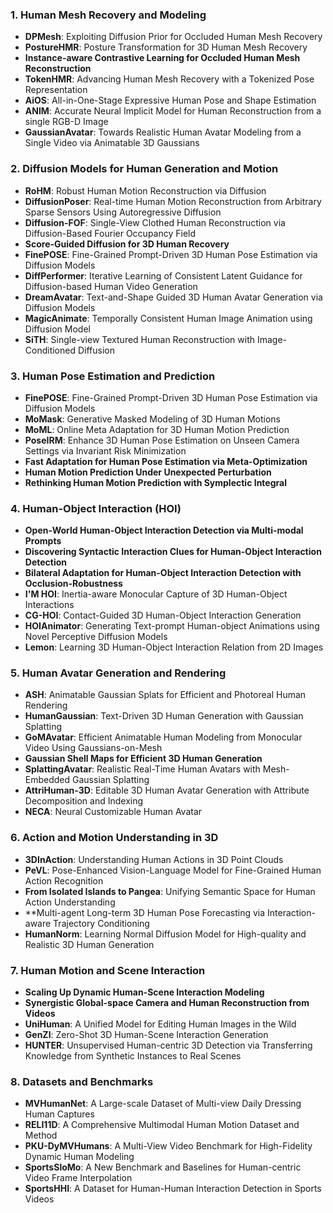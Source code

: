 
### 1. **Human Mesh Recovery and Modeling**
   - **DPMesh**: Exploiting Diffusion Prior for Occluded Human Mesh Recovery
   - **PostureHMR**: Posture Transformation for 3D Human Mesh Recovery
   - **Instance-aware Contrastive Learning for Occluded Human Mesh Reconstruction**
   - **TokenHMR**: Advancing Human Mesh Recovery with a Tokenized Pose Representation
   - **AiOS**: All-in-One-Stage Expressive Human Pose and Shape Estimation
   - **ANIM**: Accurate Neural Implicit Model for Human Reconstruction from a single RGB-D Image
   - **GaussianAvatar**: Towards Realistic Human Avatar Modeling from a Single Video via Animatable 3D Gaussians

### 2. **Diffusion Models for Human Generation and Motion**
   - **RoHM**: Robust Human Motion Reconstruction via Diffusion
   - **DiffusionPoser**: Real-time Human Motion Reconstruction from Arbitrary Sparse Sensors Using Autoregressive Diffusion
   - **Diffusion-FOF**: Single-View Clothed Human Reconstruction via Diffusion-Based Fourier Occupancy Field
   - **Score-Guided Diffusion for 3D Human Recovery**
   - **FinePOSE**: Fine-Grained Prompt-Driven 3D Human Pose Estimation via Diffusion Models
   - **DiffPerformer**: Iterative Learning of Consistent Latent Guidance for Diffusion-based Human Video Generation
   - **DreamAvatar**: Text-and-Shape Guided 3D Human Avatar Generation via Diffusion Models
   - **MagicAnimate**: Temporally Consistent Human Image Animation using Diffusion Model
   - **SiTH**: Single-view Textured Human Reconstruction with Image-Conditioned Diffusion

### 3. **Human Pose Estimation and Prediction**
   - **FinePOSE**: Fine-Grained Prompt-Driven 3D Human Pose Estimation via Diffusion Models
   - **MoMask**: Generative Masked Modeling of 3D Human Motions
   - **MoML**: Online Meta Adaptation for 3D Human Motion Prediction
   - **PoseIRM**: Enhance 3D Human Pose Estimation on Unseen Camera Settings via Invariant Risk Minimization
   - **Fast Adaptation for Human Pose Estimation via Meta-Optimization**
   - **Human Motion Prediction Under Unexpected Perturbation**
   - **Rethinking Human Motion Prediction with Symplectic Integral**

### 4. **Human-Object Interaction (HOI)**
   - **Open-World Human-Object Interaction Detection via Multi-modal Prompts**
   - **Discovering Syntactic Interaction Clues for Human-Object Interaction Detection**
   - **Bilateral Adaptation for Human-Object Interaction Detection with Occlusion-Robustness**
   - **I'M HOI**: Inertia-aware Monocular Capture of 3D Human-Object Interactions
   - **CG-HOI**: Contact-Guided 3D Human-Object Interaction Generation
   - **HOIAnimator**: Generating Text-prompt Human-object Animations using Novel Perceptive Diffusion Models
   - **Lemon**: Learning 3D Human-Object Interaction Relation from 2D Images

### 5. **Human Avatar Generation and Rendering**
   - **ASH**: Animatable Gaussian Splats for Efficient and Photoreal Human Rendering
   - **HumanGaussian**: Text-Driven 3D Human Generation with Gaussian Splatting
   - **GoMAvatar**: Efficient Animatable Human Modeling from Monocular Video Using Gaussians-on-Mesh
   - **Gaussian Shell Maps for Efficient 3D Human Generation**
   - **SplattingAvatar**: Realistic Real-Time Human Avatars with Mesh-Embedded Gaussian Splatting
   - **AttriHuman-3D**: Editable 3D Human Avatar Generation with Attribute Decomposition and Indexing
   - **NECA**: Neural Customizable Human Avatar

### 6. **Action and Motion Understanding in 3D**
   - **3DInAction**: Understanding Human Actions in 3D Point Clouds
   - **PeVL**: Pose-Enhanced Vision-Language Model for Fine-Grained Human Action Recognition
   - **From Isolated Islands to Pangea**: Unifying Semantic Space for Human Action Understanding
   - **Multi-agent Long-term 3D Human Pose Forecasting via Interaction-aware Trajectory Conditioning
   - **HumanNorm**: Learning Normal Diffusion Model for High-quality and Realistic 3D Human Generation

### 7. **Human Motion and Scene Interaction**
   - **Scaling Up Dynamic Human-Scene Interaction Modeling**
   - **Synergistic Global-space Camera and Human Reconstruction from Videos**
   - **UniHuman**: A Unified Model for Editing Human Images in the Wild
   - **GenZI**: Zero-Shot 3D Human-Scene Interaction Generation
   - **HUNTER**: Unsupervised Human-centric 3D Detection via Transferring Knowledge from Synthetic Instances to Real Scenes

### 8. **Datasets and Benchmarks**
   - **MVHumanNet**: A Large-scale Dataset of Multi-view Daily Dressing Human Captures
   - **RELI11D**: A Comprehensive Multimodal Human Motion Dataset and Method
   - **PKU-DyMVHumans**: A Multi-View Video Benchmark for High-Fidelity Dynamic Human Modeling
   - **SportsSloMo**: A New Benchmark and Baselines for Human-centric Video Frame Interpolation
   - **SportsHHI**: A Dataset for Human-Human Interaction Detection in Sports Videos
   
